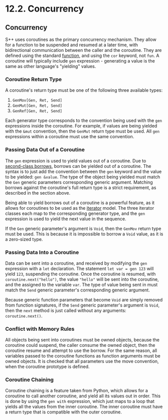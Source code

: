 # 12.2. Concurrency

<primary-label ref="header-label"/>

<secondary-label ref="doc-wip"/>

## Concurrency

S++ uses coroutines as the primary concurrency mechanism. They allow for a function to be suspended and resumed at a
later time, with bidirectional communication between the caller and the coroutine. They are defined using the standard
[function](8-1-Function-Definition.md#function-definition), and using the `cor` keyword, not `fun`. A coroutine will
typically include `gen` expression - generating a value is the same as other language's "yielding" values.

### Coroutine Return Type

<secondary-label ref="feature-frozen"/>

<secondary-label ref="doc-sect-complete"/>

A coroutine's return type must be one of the following three available types:

1. `GenMov[Gen, Ret, Send]`
2. `GenMut[Gen, Ret, Send]`
3. `GenRef[Gen, Ret, Send]`

Each generator type corresponds to the convention being used with the `gen` expressions inside the coroutine. For
example, if values are being yielded with the `&mut` convention, then the `GenMut` return type must be used. All `gen`
expressions within a coroutine must use the same convention.

### Passing Data Out of a Coroutine

<secondary-label ref="examples-todo"/>

The `gen` expression is used to yield values out of a coroutine. Due
to [second-class borrows](11-3-Second-Class-Borrows.md), borrows can be yielded out of a coroutine. The syntax is to
just add the convention between the `gen` keyword and the value to be yielded: `gen &value`. The type of the object
being yielded must match the `Gen` generic parameters corresponding generic argument. Matching borrows against the
coroutine's full return type is a strict requirement, as described in the section above.

Being able to yield borrows out of a coroutine is a powerful feature, as it allows for coroutines to be used as the
[iterator]() model. The three iterator classes each map to the corresponding generator type, and the `gen` expression
is used to yield the next value in the sequence.

If the `Gen` generic parameter's argument is `Void`, then the `GenMov` return type must be used. This is because it is
impossible to borrow a `Void` value, as it is a zero-sized type.

### Passing Data Into a Coroutine

<secondary-label ref="examples-todo"/>

Data can be sent into a coroutine, and received by modifying the `gen` expression with a `let` declaration. The
statement `let var = gen 123` will yield `123`, suspending the coroutine. Once the coroutine is resumed,
with `coroutine.next("hello")`, the value `"hello"` will be sent into the coroutine, and the assigned to the
variable `var`. The type of value being sent in must match the `Send` generic parameter's corresponding generic
argument.

Because generic function parameters that become `Void` are simply removed from function signatures, if the `Send`
generic parameter's argument is `Void`, then the `next` method is just called without any arguments: `coroutine.next()`.

### Conflict with Memory Rules

<secondary-label ref="feature-frozen"/>

All objects being sent into coroutines must be owned objects, because the coroutine could suspend, the caller consume
the owned object, then the coroutine resume and attempt to use the borrow. For the same reason, all variables passed to
the coroutine functions as function arguments must be owned objects. It is checked that all parameters use the move
convention, when the coroutine prototype is defined.

### Coroutine Chaining

<secondary-label ref="doc-sect-wip"/>

<secondary-label ref="doc-sect-subj-update"/>

<secondary-label ref="examples-todo"/>

Coroutine chaining is a feature taken from Python, which allows for a coroutine to call another coroutine, and yield all
its values out in order. This is done by using the `gen with` expression, which just maps to a loop that yields all the
values from the inner coroutine. The inner coroutine must have a return type that is compatible with the outer
coroutine.
